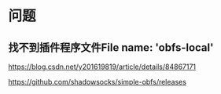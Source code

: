 # 问题

## 找不到插件程序文件File name: 'obfs-local'

https://blog.csdn.net/y201619819/article/details/84867171

https://github.com/shadowsocks/simple-obfs/releases


